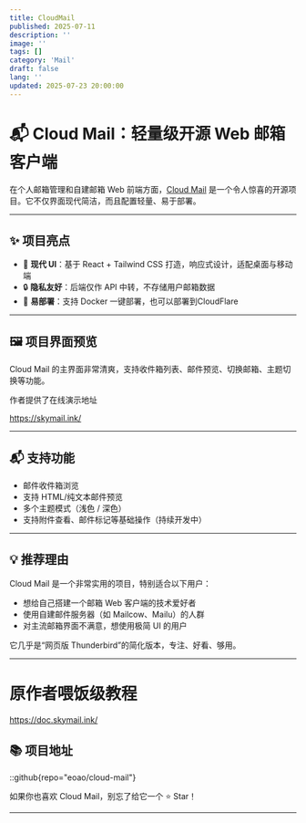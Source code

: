 ```yaml
---
title: CloudMail
published: 2025-07-11
description: ''
image: ''
tags: []
category: 'Mail'
draft: false 
lang: ''
updated: 2025-07-23 20:00:00
---
```

# 📬 Cloud Mail：轻量级开源 Web 邮箱客户端

在个人邮箱管理和自建邮箱 Web 前端方面，[Cloud Mail](https://github.com/eoao/cloud-mail) 是一个令人惊喜的开源项目。它不仅界面现代简洁，而且配置轻量、易于部署。



---

## ✨ 项目亮点

- 🌈 **现代 UI**：基于 React + Tailwind CSS 打造，响应式设计，适配桌面与移动端
- 🔒 **隐私友好**：后端仅作 API 中转，不存储用户邮箱数据
- 🔧 **易部署**：支持 Docker 一键部署，也可以部署到CloudFlare

---

## 🖼️ 项目界面预览

Cloud Mail 的主界面非常清爽，支持收件箱列表、邮件预览、切换邮箱、主题切换等功能。

作者提供了在线演示地址

https://skymail.ink/

---



## 📬 支持功能

- 邮件收件箱浏览
- 支持 HTML/纯文本邮件预览
- 多个主题模式（浅色 / 深色）
- 支持附件查看、邮件标记等基础操作（持续开发中）

---

## 💡 推荐理由

Cloud Mail 是一个非常实用的项目，特别适合以下用户：

- 想给自己搭建一个邮箱 Web 客户端的技术爱好者
- 使用自建邮件服务器（如 Mailcow、Mailu）的人群
- 对主流邮箱界面不满意，想使用极简 UI 的用户

它几乎是“网页版 Thunderbird”的简化版本，专注、好看、够用。

---

# 原作者喂饭级教程

https://doc.skymail.ink/


## 📚 项目地址

::github{repo="eoao/cloud-mail"}

如果你也喜欢 Cloud Mail，别忘了给它一个 ⭐️ Star！

---


